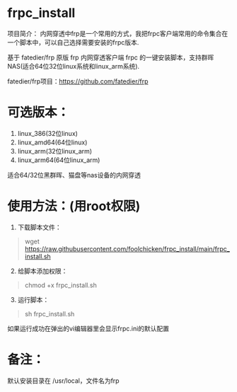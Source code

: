 # frpc_install
项目简介：
内网穿透中frp是一个常用的方式，我把frpc客户端常用的命令集合在一个脚本中，可以自己选择需要安装的frpc版本.

基于 fatedier/frp 原版 frp 内网穿透客户端 frpc 的一键安装脚本，支持群晖NAS(适合64位32位linux系统和linux_arm系统).

fatedier/frp项目：https://github.com/fatedier/frp
# 可选版本：
1. linux_386(32位linux)
2. linux_amd64(64位linux)
3. linux_arm(32位linux_arm)
4. linux_arm64(64位linux_arm)

适合64/32位黑群晖、猫盘等nas设备的内网穿透
# 使用方法：(用root权限)
1. 下载脚本文件：

> wget https://raw.githubusercontent.com/foolchicken/frpc_install/main/frpc_install.sh

2. 给脚本添加权限：

> chmod +x frpc_install.sh

3. 运行脚本：

> sh frpc_install.sh

如果运行成功在弹出的vi编辑器里会显示frpc.ini的默认配置

# 备注：
默认安装目录在 /usr/local，文件名为frp
